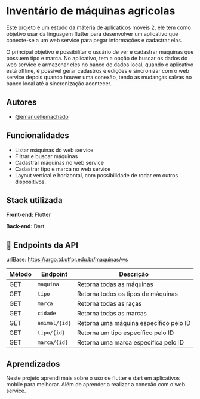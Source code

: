 
# Inventário de máquinas agricolas

Este projeto é um estudo da máteria de aplicaticos móveis 2, ele tem como objetivo usar da linguagem flutter para desenvolver um aplicativo que conecte-se a um web service para pegar informações e cadastrar elas.

O principal objetivo é possibilitar o usuário de ver e cadastrar máquinas que possuem tipo e marca. No aplicativo, tem a opção de buscar os dados do web service e armazenar eles no banco de dados local, quando o aplicativo está offline, é possível gerar cadastros e edições e sincronizar com o web service depois quando houver uma conexão, tendo as mudanças salvas no banco local até a sincronização acontecer.

## Autores

- [@emanuellemachado](https://www.github.com/Emanuelle-Machado)


## Funcionalidades

- Listar máquinas do web service
- Filtrar e buscar máquinas
- Cadastrar máquinas no web service
- Cadastrar tipo e marca no web service
- Layout vertical e horizontal, com possibilidade de rodar em outros dispositivos.


## Stack utilizada

**Front-end:** Flutter

**Back-end:** Dart


## 📑 Endpoints da API
urlBase: https://argo.td.utfpr.edu.br/maquinas/ws

| Método | Endpoint                                     | Descrição                                                                |
|--------|----------------------------------------------|--------------------------------------------------------------------------|
| GET    | `maquina`                                    | Retorna todas as máquinas                                                |
| GET    | `tipo`                                       | Retorna todos os tipos de máquinas                                       |
| GET    | `marca`                                      | Retorna todas as raças                                                   |
| GET    | `cidade`                                     | Retorna todas as marcas                                                  |
| GET    | `animal/{id}`                                | Retorna uma máquina específico pelo ID                                   |
| GET    | `tipo/{id}`                                  | Retorna um tipo específico pelo ID                                       |
| GET    | `marca/{id}`                                 | Retorna uma marca específica pelo ID                                     |

## Aprendizados

Neste projeto aprendi mais sobre o uso de flutter e dart em aplicativos mobile para melhorar. Além de aprender a realizar a conexão com o web service.

